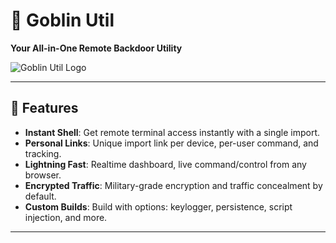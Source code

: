 
# 🦠 Goblin Util

**Your All-in-One Remote Backdoor Utility**

![Goblin Util Logo](https://cdn.discordapp.com/attachments/1328829558228652053/1370990052422848562/image.png?ex=6821817c&is=68202ffc&hm=a31bf6f7868a919b7b3a8407f3a1a6a5b7b4396a0144df62a2e61e6523c436fb&)

---

## 🌟 Features

- **Instant Shell**: Get remote terminal access instantly with a single import.
- **Personal Links**: Unique import link per device, per-user command, and tracking.
- **Lightning Fast**: Realtime dashboard, live command/control from any browser.
- **Encrypted Traffic**: Military-grade encryption and traffic concealment by default.
- **Custom Builds**: Build with options: keylogger, persistence, script injection, and more.

---

